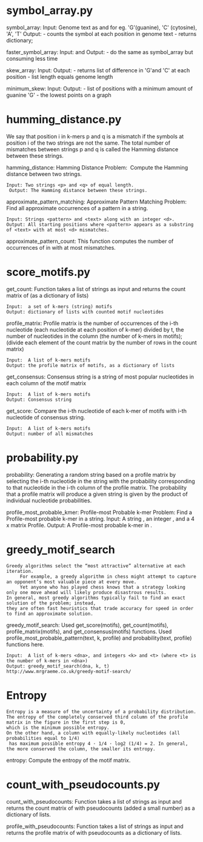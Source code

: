 

#   symbol_array.py

symbol_array:
    Input: Genome text as <genome> and <symbol> for eg. 'G'(guanine), 'C' (cytosine), 'A', 'T'
    Output:
        - counts the symbol at each position in genome text
        - returns dictionary;


faster_symbol_array:
    Input: <genome> and <symbol>
    Output:
        - do the same as symbol_array but consuming less time


skew_array:
    Input: <genome>
    Output:
        - returns list of difference in 'G'and 'C' at each position
        - list length equals genome length


minimum_skew:
    Input: <genome>
    Output:
        - list of positions with a minimum amount of guanine 'G'
        - the lowest points on a graph




#   humming_distance.py

We say that position i in k-mers p and q is a mismatch if the symbols at position i of the two strings are not the same.
The total number of mismatches between strings p and q is called the Hamming distance between these strings.


hamming_distance:
    Hamming Distance Problem:  Compute the Hamming distance between two strings.

    Input: Two strings <p> and <q> of equal length.
     Output: The Hamming distance between these strings.


approximate_pattern_matching:
    Approximate Pattern Matching Problem:  Find all approximate occurrences of a pattern in a string.

    Input: Strings <pattern> and <text> along with an integer <d>.
    Output: All starting positions where <pattern> appears as a substring of <text> with at most <d> mismatches.


approximate_pattern_count:
    This function computes the number of occurrences of <pattern> in <text> with at most <d> mismatches.




#   score_motifs.py

get_count:
    Function takes a list of strings <motifs> as input and returns the count matrix of <motifs> (as a dictionary of lists)

    Input:  a set of k-mers (string) motifs
    Output: dictionary of lists with counted motif nucleotides


profile_matrix:
    Profile matrix is the number of occurrences of the i-th nucleotide (each nucleotide at each position of k-mer)
        divided by t, the number of nucleotides in the column (the number of k-mers in motifs);
        (divide each element of the count matrix by the number of rows in the count matrix)

    Input:  A list of k-mers motifs
    Output: the profile matrix of motifs, as a dictionary of lists


get_consensus:
    Consensus string is a string of most popular nucleotides in each column of the motif matrix

    Input:  A list of k-mers motifs
    Output: Consensus string


get_score:
    Compare the i-th nucleotide of each k-mer of motifs with i-th nucleotide of consensus string.

    Input:  A list of k-mers motifs
    Output: number of all mismatches




#   probability.py

probability:
    Generating a random string based on a profile matrix by selecting the i-th nucleotide in the string with the probability corresponding to that nucleotide in the i-th column of the profile matrix.
    The probability that a profile matrix will produce a given string is given by the product of individual nucleotide probabilities.


profile_most_probable_kmer:
    Profile-most Probable k-mer Problem: Find a Profile-most probable k-mer in a string.
        Input: A string <text>, an integer <k>, and a 4 x <k> matrix Profile.
        Output: A Profile-most probable k-mer in <text>.




#   greedy_motif_search

    Greedy algorithms select the “most attractive” alternative at each iteration.
         For example, a greedy algorithm in chess might attempt to capture an opponent’s most valuable piece at every move.
         Yet anyone who has played chess knows that a strategy looking only one move ahead will likely produce disastrous results.
    In general, most greedy algorithms typically fail to find an exact solution of the problem; instead,
    they are often fast heuristics that trade accuracy for speed in order to find an approximate solution.


greedy_motif_search:
    Used get_score(motifs), get_count(motifs), profile_matrix(motifs), and get_consensus(motifs) functions.
    Used profile_most_probable_pattern(text, k, profile) and probability(text, profile) functions here.

    Input:  A list of k-mers <dna>, and integers <k> and <t> (where <t> is the number of k-mers in <dna>)
    Output: greedy_motif_search(dna, k, t)
    http://www.mrgraeme.co.uk/greedy-motif-search/




#   Entropy

    Entropy is a measure of the uncertainty of a probability distribution.
    The entropy of the completely conserved third column of the profile matrix in the figure in the first step is 0,
    which is the minimum possible entropy.
    On the other hand, a column with equally-likely nucleotides (all probabilities equal to 1/4)
     has maximum possible entropy 4 · 1/4 · log2 (1/4) = 2. In general, the more conserved the column, the smaller its entropy.


entropy:
     Compute the entropy of the motif matrix.




#   count_with_pseudocounts.py


count_with_pseudocounts:
    Function takes a list of strings <motifs> as input and returns the count matrix of <motifs> with pseudocounts (added a small number) as a dictionary of lists.


profile_with_pseudocounts:
    Function takes a list of strings <motifs> as input and returns the profile matrix of <motifs> with pseudocounts as a dictionary of lists.
